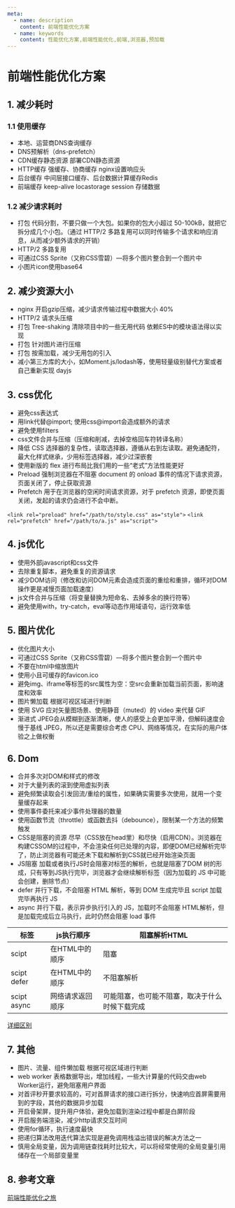 ```yaml
---
meta:
  - name: description
    content: 前端性能优化方案
  - name: keywords
    content: 性能优化方案,前端性能优化,前端,浏览器,预加载
---
```

# 前端性能优化方案

## 1. 减少耗时

### 1.1 使用缓存

+ 本地、运营商DNS查询缓存
+ DNS预解析（dns-prefetch）
+ CDN缓存静态资源 部署CDN静态资源
+ HTTP缓存 强缓存、协商缓存 nginx设置响应头
+ 后台缓存 中间层接口缓存、后台数据计算缓存Redis
+ 前端缓存 keep-alive locastorage session 存储数据

### 1.2 减少请求耗时

+ 打包 代码分割，不要只做一个大包。如果你的包大小超过 50-100kB，就把它拆分成几个小包。（通过 HTTP/2 多路复用可以同时传输多个请求和响应消息，从而减少额外请求的开销）
+ HTTP/2 多路复用
+ 可通过CSS Sprite（又称CSS雪碧）—将多个图片整合到一个图片中
+ 小图片icon使用base64

## 2. 减少资源大小

+ nginx 开启gzip压缩，减少请求传输过程中数据大小 40%
+ HTTP/2 请求头压缩
+ 打包 Tree-shaking 清除项目中的一些无用代码 依赖ES中的模块语法得以实现
+ 打包 针对图片进行压缩
+ 打包 按需加载，减少无用包的引入
+ 减小第三方库的大小，如Moment.js/lodash等，使用轻量级别替代方案或者自己重新实现 dayjs

## 3. css优化

+ 避免css表达式
+ 用link代替@import; 使用css@import会造成额外的请求
+ 避免使用filters
+ css文件合并与压缩（压缩和削减，去掉空格回车符转译名称）
+ 降低 CSS 选择器的复杂性，读取选择器，遵循从右到左读取。避免通配符，最大化样式继承，少用标签选择器，减少过深嵌套
+ 使用新版的 flex 进行布局比我们用的一些“老式”方法性能更好
+ Preload 强制浏览器在不阻塞 document 的 onload 事件的情况下请求资源，页面关闭了，停止获取资源
+ Prefetch 用于在浏览器的空闲时间请求资源，对于 prefetch 资源，即使页面关闭，发起的请求仍会进行不会中断。

`<link rel="preload" href="/path/to/style.css" as="style">`
`<link rel="prefetch" href="/path/to/a.js" as="script">`

## 4. js优化

+ 使用外部javascript和css文件
+ 去除重复脚本，避免重复的资源请求
+ 减少DOM访问（修改和访问DOM元素会造成页面的重绘和重排，循环对DOM操作更是减慢页面加载速度）
+ js文件合并与压缩（将变量替换为短命名、去掉多余的换行符等）
+ 避免使用with，try-catch，eval等动态作用域语句，运行效率低

## 5. 图片优化

+ 优化图片大小
+ 可通过CSS Sprite（又称CSS雪碧）—将多个图片整合到一个图片中
+ 不要在html中缩放图片
+ 使用小且可缓存的favicon.ico
+ 避免img、iframe等标签的src属性为空：空src会重新加载当前页面，影响速度和效率
+ 图片懒加载 根据可视区域进行判断
+ 使用 SVG 应对矢量图场景、使用静音（muted）的 video 来代替 GIF
+ 渐进式 JPEG会从模糊到逐渐清晰，使人的感受上会更加平滑，但解码速度会慢于基线 JPEG，所以还是需要综合考虑 CPU、网络等情况，在实际的用户体验之上做权衡

## 6. Dom

+ 合并多次对DOM和样式的修改
+ 对于大量列表的滚到使用虚拟列表
+ 避免频繁读取会引发回流/重绘的属性，如果确实需要多次使用，就用一个变量缓存起来
+ 使用事件委托来减少事件处理器的数量
+ 使用函数节流（throttle）或函数去抖（debounce），限制某一个方法的频繁触发
+ CSS是阻塞的资源 尽早（CSS放在head里）和尽快（启用CDN）。浏览器在构建CSSOM的过程中，不会渲染任何已处理的内容，即便DOM已经解析完毕了，防止浏览器有可能还未下载和解析到CSS就已经开始渲染页面
+ JS阻塞 加载或者执行JS时会阻塞对标签的解析，也就是阻塞了DOM 树的形成，只有等到JS执行完毕，浏览器才会继续解析标签（因为加载的 JS 中可能会创建，删除节点）
+ defer 并行下载，不会阻塞 HTML 解析，等到 DOM 生成完毕且 script 加载完毕再执行 JS
+ async 并行下载，表示异步执行引入的 JS，加载时不会阻塞 HTML解析，但是加载完成后立马执行，此时仍然会阻塞 load 事件

| 标签 | js执行顺序 | 阻塞解析HTML |
| --- | --- | ---|
| scipt | 在HTML中的顺序 | 阻塞 |
| scipt defer | 在HTML中的顺序 | 不阻塞解析 |
| scipt async | 网络请求返回顺序 | 可能阻塞，也可能不阻塞，取决于什么时候下载完成 |
[详细区别](https://blog.liamhuo.com/web/2-Js基础/00-Js基础总结.html#_6-script-标签中-defer-和-async-的区别)

## 7. 其他

+ 图片、流量、组件懒加载 根据可视区域进行判断
+ web worker 表格数据导出，增加线程，一些大计算量的代码交由web Worker运行，避免阻塞用户界面
+ 对首评秒开要求较高的，可对首屏请求的接口进行拆分，快速响应首屏需要用到的字段，其他的数据异步加载
+ 开启骨架屏，提升用户体验，避免加载到渲染过程中都是白屏阶段
+ 开启服务端渲染，减少http请求交互时间
+ 使用for循环，执行速度最快
+ 把递归算法改用迭代算法实现是避免调用栈溢出错误的解决方法之一
+ 慎用全局变量，因为调用链查找耗时比较大，可以将经常使用的全局变量引用储存在一个局部变量里

## 8. 参考文章

[前端性能优化之旅](https://alienzhou.github.io/fe-performance-journey)